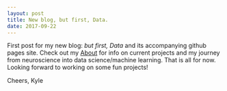 ```yaml
---
layout: post
title: New blog, but first, Data.
date: 2017-09-22
---
```


First post for my new blog: <em>but first, Data</em> and its accompanying github pages site. Check out my <a href="/about">About</a> for info on current projects and my journey from neuroscience into data science/machine learning. That is all for now. Looking forward to working on some fun projects!

Cheers,
Kyle
